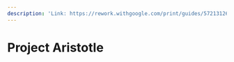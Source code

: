 ```yaml
---
description: 'Link: https://rework.withgoogle.com/print/guides/5721312655835136/'
---
```


# Project Aristotle

